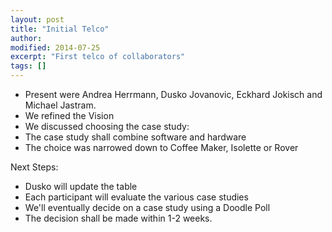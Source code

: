 ```yaml
---
layout: post
title: "Initial Telco"
author:
modified: 2014-07-25
excerpt: "First telco of collaborators"
tags: []
---
```

* Present were Andrea Herrmann, Dusko Jovanovic, Eckhard Jokisch and Michael Jastram.
* We refined the Vision
* We discussed choosing the case study:
* The case study shall combine software and hardware
* The choice was narrowed down to Coffee Maker, Isolette or Rover 

Next Steps:

* Dusko will update the table
* Each participant will evaluate the various case studies
* We'll eventually decide on a case study using a Doodle Poll
* The decision shall be made within 1-2 weeks. 

